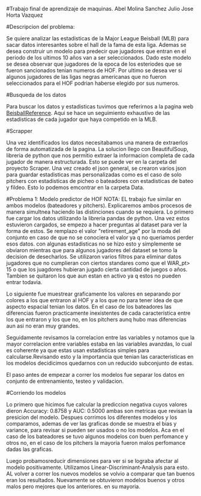 #Trabajo final de aprendizaje de maquinas.
Abel Molina Sanchez
Julio Jose Horta Vazquez

#Descripcion del problema:

Se quiere analizar las estadisticas de la Major League Beisball (MLB) para sacar datos interesantes sobre el hall de la fama de esta liga. Ademas se desea construir un modelo para predecir que jugadores que entran en el periodo de los ultimos 10 años van a ser seleccionados. Dado este modelo se desea observar que jugadores de la epoca de los esteriodes que se fueron sancionados tenian numeros de HOF. Por ultimo se desea ver si algunos jugadores de las ligas negras americanas que no fueron seleccionados para el HOF podrian haberse elegido por sus numeros.

#Busqueda de los datos

Para buscar los datos y estadisticas tuvimos que referirnos a la pagina web [BeisballReference](https://www.baseball-reference.com/). Aqui se hace un seguimiento exhaustivo de las estadisticas de cada jugador que haya competido en la MLB.

#Scrapper

Una vez identificados los datos necesitabamos una manera de extraerlos de forma automatizada de la pagina. La solucion llego con BeautifulSoup, libreria de python que nos permitio extraer la informacion completa de cada jugador de manera estructurada. Esto se puede ver en la carpeta del proyecto Scraper. Una vez creado el json general, se crearon varios json para guardar estadisticas mas personalizadas como es el caso de solo pitchers con estadisticas de picheo o bateadores con estadisticas de bateo y fildeo. Esto lo podemos emcontrar en la carpeta Data.

#Problema 1: Modelo predictor de HOF
NOTA: EL trabajo fue similar en ambos modelos (bateadores y pitchers). Explicaremos ambos procesos de manera simultnea haciendo las distinciones cuando se requiera. 
Lo primero fue cargar los datos utilizando la libreria pandas de python. Una vez estos estuvieron cargados, se empezo a hacer preguntas al dataset para ver la forma de estos. Se remplazo el valor "retirement_age" por la moda del conjunto en caso de que no se conociera el valor ya q no queriamos perder esos datos. con algunas estadisticas no se hizo esto y simplemente se obviaron mientras que para algunos jugadores del dataset se tomo la decision de desecharlos. Se utilizaron varios filtros para eliminar datos jugadores que no cumplieran con ciertos standares como que el WAR_pt> 15 o que los juagdores hubieran jugado cierta cantidad de juegos o años.
Tambien se quitaron los que aun estan en activo ya q estos no pueden entrar todavia.

Lo siguiente fue muestrear graficamente los valores en separando por colores a los que entraron al HOF y a los que no para tener idea de que aspecto espacial tenian los datos. En el caso de los bateadores las diferencias fueron practicamente inexistentes de cada característica entre los que entraron y los que no, en los pitchers aunq hubo mas diferencias aun asi no eran muy grandes.

Seguidamente revisamos la correlacion entre las variables y notamos que la mayor correlacion entre variables estaba en las variables avanzdas, lo cual es coherente ya que estas usan estadisticas simples para calcularse.Revisando esto y la importancia que tenian las caracteristicas en los modelos decidicimos quedarnos con un reducido subconjunto de estas.

El paso antes de empezar a correr los modelos fue separar los datos en conjunto de entrenamiento, testeo y validacion.

#Corriendo los modelos

Lo primero que hicimos fue calcular la prediccion negativa cuyos valores dieron Accuracy: 0.8758 y AUC: 0.5000 ambas son metricas que revisan la presicion del modelo. Despues corrimos los diferentes modelos y los comparamos, ademas de ver las graficas donde se muestra el bias y variance, para revisar si pueden ser usados o no los modelos. Aca en el caso de los bateadores se tuvo algunos modelos con buen perfomance y otros no, en el caso de los pitchers la mayoria fueron malos perfomance dadas las graficas.

Luego probamosreducir dimensiones para ver si se lograba afectar al modelo positivamente. Utilizamos Linear-Discriminant-Analysis para esto. AL volver a correr los nuevos modelos se volvio a comparar que tan buenos eran los resultados. Nuevamente se obtuvieron modelos buenos y otros malos  pero mejores que los anteriores. en su mayoria.






